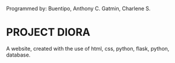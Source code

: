 Programmed by: Buentipo, Anthony C.
               Gatmin, Charlene S.
# PROJECT DIORA
A website, created with the use of html, css, python, flask, python, database.
